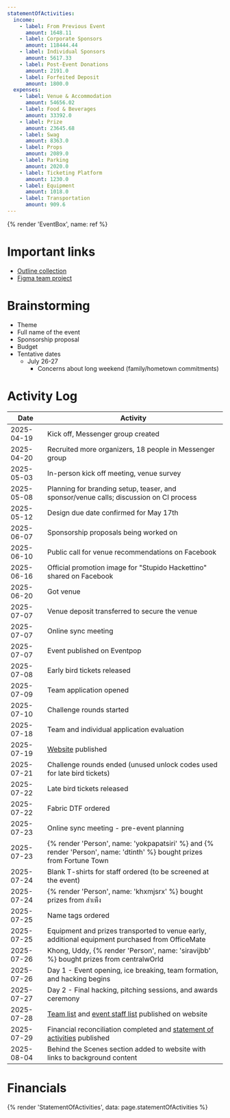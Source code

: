 ```yaml
--- 
statementOfActivities:
  income:
    - label: From Previous Event
      amount: 1648.11
    - label: Corporate Sponsors
      amount: 118444.44
    - label: Individual Sponsors
      amount: 5617.33
    - label: Post-Event Donations
      amount: 2191.0
    - label: Forfeited Deposit
      amount: 1800.0
  expenses:
    - label: Venue & Accommodation
      amount: 54656.02
    - label: Food & Beverages
      amount: 33392.0
    - label: Prize
      amount: 23645.68
    - label: Swag
      amount: 8363.0
    - label: Props
      amount: 2089.0
    - label: Parking
      amount: 2020.0
    - label: Ticketing Platform
      amount: 1230.0
    - label: Equipment
      amount: 1018.0
    - label: Transportation
      amount: 909.6
---
```


{% render 'EventBox', name: ref %}

# Important links

- [Outline collection](https://outline.creatorsgarten.org/collection/sht9-JNY5F7iz2h/recent)
- [Figma team project](https://www.figma.com/files/team/1496602448127359795/project/372452724/Team-project?fuid=716269479577409038)

# Brainstorming

- Theme
- Full name of the event
- Sponsorship proposal
- Budget
- Tentative dates
  - July 26-27
    - Concerns about long weekend (family/hometown commitments)

# Activity Log

| Date       | Activity                                                                                                                                                              |
| ---------- | --------------------------------------------------------------------------------------------------------------------------------------------------------------------- |
| 2025-04-19 | Kick off, Messenger group created                                                                                                                                    |
| 2025-04-20 | Recruited more organizers, 18 people in Messenger group                                                                                                             |
| 2025-05-03 | In-person kick off meeting, venue survey                                                                                                                             |
| 2025-05-08 | Planning for branding setup, teaser, and sponsor/venue calls; discussion on CI process                                                                              |
| 2025-05-12 | Design due date confirmed for May 17th                                                                                                                               |
| 2025-06-07 | Sponsorship proposals being worked on                                                                                                                                |
| 2025-06-10 | Public call for venue recommendations on Facebook                                                                                                                    |
| 2025-06-16 | Official promotion image for "Stupido Hackettino" shared on Facebook                                                                                                |
| 2025-06-20 | Got venue                                                                                                                                                             |
| 2025-07-07 | Venue deposit transferred to secure the venue                                                                                                                        |
| 2025-07-07 | Online sync meeting                                                                                                                                                   |
| 2025-07-07 | Event published on Eventpop                                                                                                                                          |
| 2025-07-08 | Early bird tickets released                                                                                                                                           |
| 2025-07-09 | Team application opened                                                                                                                                               |
| 2025-07-10 | Challenge rounds started                                                                                                                                              |
| 2025-07-18 | Team and individual application evaluation                                                                                                                           |
| 2025-07-19 | [Website](https://stupid.hackathon.in.th/9/) published                                                                                                               |
| 2025-07-21 | Challenge rounds ended (unused unlock codes used for late bird tickets)                                                                                             |
| 2025-07-22 | Late bird tickets released                                                                                                                                            |
| 2025-07-22 | Fabric DTF ordered                                                                                                                                                    |
| 2025-07-23 | Online sync meeting - pre-event planning                                                                                                                             |
| 2025-07-23 | {% render 'Person', name: 'yokpapatsiri' %} and {% render 'Person', name: 'dtinth' %} bought prizes from Fortune Town                                             |
| 2025-07-24 | Blank T-shirts for staff ordered (to be screened at the event)                                                                                                      |
| 2025-07-24 | {% render 'Person', name: 'khxmjsrx' %} bought prizes from สำเพ็ง                                                                                                  |
| 2025-07-25 | Name tags ordered                                                                                                                                                     |
| 2025-07-25 | Equipment and prizes transported to venue early, additional equipment purchased from OfficeMate                                                                     |
| 2025-07-26 | Khong, Uddy, {% render 'Person', name: 'siravijbb' %} bought prizes from centralwOrld                                                                              |
| 2025-07-26 | Day 1 - Event opening, ice breaking, team formation, and hacking begins                                                                                             |
| 2025-07-27 | Day 2 - Final hacking, pitching sessions, and awards ceremony                                                                                                       |
| 2025-07-28 | [Team list](https://stupid.hackathon.in.th/9/#projects) and [event staff list](https://stupid.hackathon.in.th/9/#staff) published on website                    |
| 2025-07-29 | Financial reconciliation completed and [statement of activities](https://stupid.hackathon.in.th/9/#cash-flow-chart) published                                    |
| 2025-08-04 | Behind the Scenes section added to website with links to background content                                                                                         |

# Financials

{% render 'StatementOfActivities', data: page.statementOfActivities %}